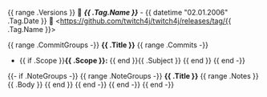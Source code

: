 {{ range .Versions }}
:rocket: ***{{ .Tag.Name }}*** - {{ datetime "02.01.2006" .Tag.Date }} :rocket:
<https://github.com/twitch4j/twitch4j/releases/tag/{{ .Tag.Name }}>

{{ range .CommitGroups -}}
**{{ .Title }}**
{{ range .Commits -}}
- {{ if .Scope }}**{{ .Scope }}:** {{ end }}{{ .Subject }}
{{ end }}
{{ end -}}

{{- if .NoteGroups -}}
{{ range .NoteGroups -}}
**{{ .Title }}**
{{ range .Notes }}
{{ .Body }}
{{ end }}
{{ end -}}
{{ end -}}
{{ end -}}
